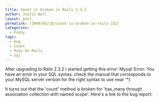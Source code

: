 ```yaml
---
title: Count is broken in Rails 2.3.2
author: Justin Ball
layout: post
permalink: /2009/03/18/count-is-broken-in-rails-232/
categories:
  - Funny
tags:
  - bug
  - count
  - Ruby On Rails
  - sql
---
```

After upgrading to Rails 2.3.2 I started getting this error:
Mysql::Error: You have an error in your SQL syntax; check the manual that corresponds to your MySQL server version for the right syntax to use near '*)

It turns out that the 'count' method is broken for 'has_many through association collection with named scope'. Here's a link to the bug report:
